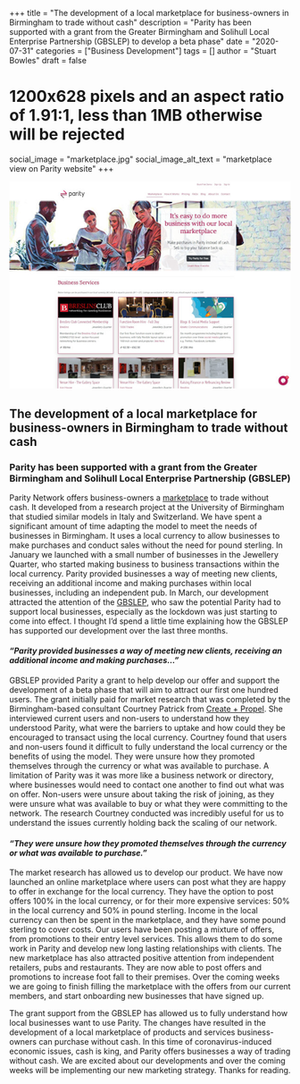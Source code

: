 +++
title = "The development of a local marketplace for business-owners in Birmingham to trade without cash"
description = "Parity has been supported with a grant from the Greater Birmingham and Solihull Local Enterprise Partnership (GBSLEP) to develop a beta phase"
date = "2020-07-31"
categories = ["Business Development"]
tags = []
author = "Stuart Bowles"
draft = false
# 1200x628 pixels and an aspect ratio of 1.91:1, less than 1MB otherwise will be rejected
social_image = "marketplace.jpg"
social_image_alt_text = "marketplace view on Parity website"
+++

![marketplace](marketplace.jpg)

## The development of a local marketplace for business-owners in Birmingham to trade without cash

### Parity has been supported with a grant from the Greater Birmingham and Solihull Local Enterprise Partnership (GBSLEP)

Parity Network offers business-owners a [marketplace](https://parity.uk/marketplace/) to trade without cash. It developed from a research project at the University of Birmingham that studied similar models in Italy and Switzerland. We have spent a significant amount of time adapting the model to meet the needs of businesses in Birmingham. It uses a local currency to allow businesses to make purchases and conduct sales without the need for pound sterling. In January we launched with a small number of businesses in the Jewellery Quarter, who started making business to business transactions within the local currency. Parity provided businesses a way of meeting new clients, receiving an additional income and making purchases within local businesses, including an independent pub. In March, our development attracted the attention of the [GBSLEP](https://gbslep.co.uk/), who saw the potential Parity had to support local businesses, especially as the lockdown was just starting to come into effect. I thought I’d spend a little time explaining how the GBSLEP has supported our development over the last three months.

#### _“Parity provided businesses a way of meeting new clients, receiving an additional income and making purchases…”_ 

GBSLEP provided Parity a grant to help develop our offer and support the development of a beta phase that will aim to attract our first one hundred users. The grant initially paid for market research that was completed by the Birmingham-based consultant Courtney Patrick from [Create + Propel](https://www.createandpropel.com/). She interviewed current users and non-users to understand how they understood Parity, what were the barriers to uptake and how could they be encouraged to transact using the local currency. Courtney found that users and non-users found it difficult to fully understand the local currency or the benefits of using the model. They were unsure how they promoted themselves through the currency or what was available to purchase. A limitation of Parity was it was more like a business network or directory, where businesses would need to contact one another to find out what was on offer. Non-users were unsure about taking the risk of joining, as they were unsure what was available to buy or what they were committing to the network. The research Courtney conducted was incredibly useful for us to understand the issues currently holding back the scaling of our network.

#### _“They were unsure how they promoted themselves through the currency or what was available to purchase.”_

The market research has allowed us to develop our product. We have now launched an online marketplace where users can post what they are happy to offer in exchange for the local currency. They have the option to post offers 100% in the local currency, or for their more expensive services: 50% in the local currency and 50% in pound sterling. Income in the local currency can then be spent in the marketplace, and they have some pound sterling to cover costs. Our users have been posting a mixture of offers, from promotions to their entry level services. This allows them to do some work in Parity and develop new long lasting relationships with clients. The new marketplace has also attracted positive attention from independent retailers, pubs and restaurants. They are now able to post offers and promotions to increase foot fall to their premises. Over the coming weeks we are going to finish filling the marketplace with the offers from our current members, and start onboarding new businesses that have signed up.

The grant support from the GBSLEP has allowed us to fully understand how local businesses want to use Parity. The changes have resulted in the development of a local marketplace of products and services business-owners can purchase without cash. In this time of coronavirus-induced economic issues, cash is king, and Parity offers businesses a way of trading without cash. We are excited about our developments and over the coming weeks will be implementing our new marketing strategy. Thanks for reading.
